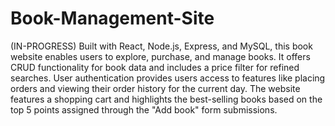 # Book-Management-Site
(IN-PROGRESS) 
Built with React, Node.js, Express, and MySQL, this book website enables users to explore, purchase, and manage books. It offers CRUD functionality for book data and includes a price filter for refined searches. User authentication provides users access to features like placing orders and viewing their order history for the current day. The website features a shopping cart and highlights the best-selling books based on the top 5 points assigned through the "Add book" form submissions.
